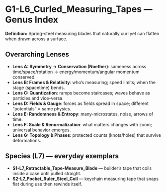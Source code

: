 # G1-L6_Curled_Measuring_Tapes — Genus Index
**Definition:** Spring-steel measuring blades that naturally curl yet can flatten when drawn across a surface.

## Overarching Lenses

- **Lens A: Symmetry -> Conservation (Noether)**: sameness across time/space/rotation → energy/momentum/angular momentum conserved.
- **Lens B: Frames & Relativity**: who’s measuring; speed limits; when the stage (spacetime) bends.
- **Lens C: Quantization**: ramps become staircases; waves behave as particles and vice-versa.
- **Lens D: Fields & Gauge**: forces as fields spread in space; different “potentials” = same physics.
- **Lens E: Randomness & Entropy**: many-microstates, noise, arrows of time.
- **Lens F: Scale & Renormalization**: what matters changes with zoom; universal behavior emerges.
- **Lens G: Topology & Phases**: protected counts (knots/holes) that survive deformations.

## Species (L7) — everyday exemplars
- **S1-L7_Retractable_Tape-Measure_Blade** — builder’s tape that coils inside a case until pulled straight.
- **S2-L7_Pocket_Ruler_Steel_Coil** — keychain measuring tape that snaps flat during use then rewinds itself.
